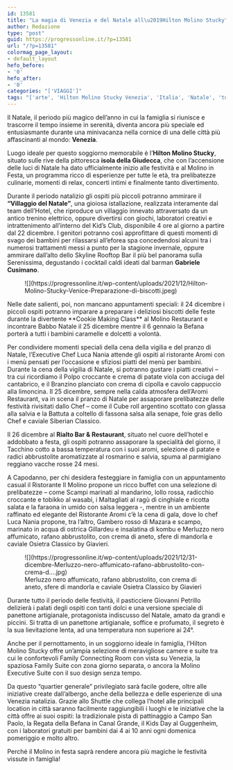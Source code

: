 ```yaml
---
id: 13581
title: "La magia di Venezia e del Natale all\u2019Hilton Molino Stucky"
author: Redazione
type: "post"
guid: https://progressonline.it/?p=13581
url: "/?p=13581"
colormag_page_layout:
- default_layout
hefo_before:
- '0'
hefo_after:
- '0'
categories: "['VIAGGI']"
tags: "['arte', 'Hilton Molino Stucky Venezia', 'Italia', 'Natale', 'turismo', 'vacanze', 'Viaggi']"
---
```


Il Natale, il periodo più magico dell’anno in cui la famiglia si riunisce e trascorre il tempo insieme in serenità, diventa ancora più speciale ed entusiasmante durante una minivacanza nella cornice di una delle città più affascinanti al mondo: **Venezia**.

Luogo ideale per questo soggiorno memorabile è l’**Hilton Molino Stucky**, situato sulle rive della pittoresca **isola della Giudecca**, che con l’accensione delle luci di Natale ha dato ufficialmente inizio alle festività e al Molino in Festa, un programma ricco di esperienze per tutte le età, tra prelibatezze culinarie, momenti di relax, concerti intimi e finalmente tanto divertimento.

Durante il periodo natalizio gli ospiti più piccoli potranno ammirare il **“Villaggio del Natale”**, una gioiosa istallazione, realizzata interamente dal team dell’Hotel, che riproduce un villaggio innevato attraversato da un antico trenino elettrico, oppure divertirsi con giochi, laboratori creativi e intrattenimento all’interno del Kid’s Club, disponibile 4 ore al giorno a partire dal 22 dicembre. I genitori potranno così approfittare di questi momenti di svago dei bambini per rilassarsi all’eforea spa concedendosi alcuni tra i numerosi trattamenti messi a punto per la stagione invernale, oppure ammirare dall’alto dello Skyline Rooftop Bar il più bel panorama sulla Serenissima, degustando i cocktail caldi ideati dal barman **Gabriele** **Cusimano**.

<div class="wp-block-image"><figure class="alignright size-full is-resized">![](https://progressonline.it/wp-content/uploads/2021/12/Hilton-Molino-Stucky-Venice-Preparazione-di-biscotti.jpeg)</figure></div>Nelle date salienti, poi, non mancano appuntamenti speciali: il 24 dicembre i piccoli ospiti potranno imparare a preparare i deliziosi biscotti delle feste durante la divertente **Cookie Making Class** al Molino Restaurant e incontrare Babbo Natale il 25 dicembre mentre il 6 gennaio la Befana porterà a tutti i bambini caramelle e dolcetti a volontà.

Per condividere momenti speciali della cena della vigilia e del pranzo di Natale, l’Executive Chef Luca Nania attende gli ospiti al ristorante Aromi con i menù pensati per l’occasione e sfiziosi piatti del menù per bambini. Durante la cena della vigilia di Natale, si potranno gustare i piatti creativi – tra cui ricordiamo il Polpo croccante e crema di patate viola con acciuga del cantabrico, e il Branzino planciato con crema di cipolla e cavolo cappuccio alla limoncina. Il 25 dicembre, sempre nella calda atmosfera dell’Aromi Restaurant, va in scena il pranzo di Natale per assaporare prelibatezze delle festività rivisitati dallo Chef – come il Cube roll argentino scottato con glassa alla salvia e la Battuta a coltello di fassona salsa alla senape, foie gras dello Chef e caviale Siberian Classico.

Il 26 dicembre al **Rialto Bar &amp; Restaurant**, situato nel cuore dell’hotel e addobbato a festa, gli ospiti potranno assaporare la specialità del giorno, il Tacchino cotto a bassa temperatura con i suoi aromi, selezione di patate e radici abbrustolite aromatizzate al rosmarino e salvia, spuma al parmigiano reggiano vacche rosse 24 mesi.

A Capodanno, per chi desidera festeggiare in famiglia con un appuntamento casual il Ristorante Il Molino propone un ricco buffet con una selezione di prelibatezze – come Scampi marinati al mandarino, lollo rossa, radicchio croccante e tobikko al wasabi, i Maltagliati al ragù di cinghiale e ricotta salata e la faraona in umido con salsa leggera -, mentre in un ambiente raffinato ed elegante del Ristorante Aromi c’è la cena di gala, dove lo chef Luca Nania propone, tra l’altro, Gambero rosso di Mazara e scampo, marinato in acqua di ostrica Gillardeu e insalatina di kombu e Merluzzo nero affumicato, rafano abbrustolito, con crema di aneto, sfere di mandorla e caviale Osietra Classico by Giavieri.

<div class="wp-block-image"><figure class="alignleft size-full is-resized">![](https://progressonline.it/wp-content/uploads/2021/12/31-dicembre-Merluzzo-nero-affumicato-rafano-abbrustolito-con-crema-d....jpg)<figcaption> Merluzzo nero affumicato, rafano abbrustolito, con crema di aneto, sfere di mandorla e caviale Osietra Classico by Giavieri </figcaption></figure></div>Durante tutto il periodo delle festività, il pasticciere Giovanni Petrillo delizierà i palati degli ospiti con tanti dolci e una versione speciale di panettone artigianale, protagonista indiscusso del Natale, amato da grandi e piccini. Si tratta di un panettone artigianale, soffice e profumato, il segreto è la sua lievitazione lenta, ad una temperatura non superiore ai 24°.

Anche per il pernottamento, in un soggiorno ideale in famiglia, l’Hilton Molino Stucky offre un’ampia selezione di meravigliose camere e suite tra cui le confortevoli Family Connecting Room con vista su Venezia, la spaziosa Family Suite con zona giorno separata, o ancora la Molino Executive Suite con il suo design senza tempo.

Da questo “quartier generale” privilegiato sarà facile godere, oltre alle iniziative create dall’albergo, anche della bellezza e delle esperienze di una Venezia natalizia. Grazie allo Shuttle che collega l’hotel alle principali location in città saranno facilmente raggiungibili i luoghi e le iniziative che la città offre ai suoi ospiti: la tradizionale pista di pattinaggio a Campo San Paolo, la Regata della Befana in Canal Grande, il Kids Day al Guggenheim, con i laboratori gratuiti per bambini dai 4 ai 10 anni ogni domenica pomeriggio e molto altro.

Perché il Molino in festa saprà rendere ancora più magiche le festività vissute in famiglia!